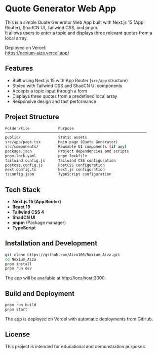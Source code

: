 # Quote Generator Web App

This is a simple Quote Generator Web App built with Next.js 15 (App Router), ShadCN UI, Tailwind CSS, and pnpm.  
It allows users to enter a topic and displays three relevant quotes from a local array.

Deployed on Vercel:  
https://nexium-aiza.vercel.app/

## Features
- Built using Next.js 15 with App Router (`src/app` structure)
- Styled with Tailwind CSS and ShadCN UI components
- Accepts a topic input through a form
- Displays three quotes from a predefined local array
- Responsive design and fast performance

## Project Structure

```bash
Folder/File             Purpose
────────────────────────────────────────────────────────────────
public/                 Static assets
src/app/page.tsx        Main page (Quote Generator)
src/components/         Reusable UI components (if any)
package.json            Project dependencies and scripts
pnpm-lock.yaml          pnpm lockfile
tailwind.config.js      Tailwind CSS configuration
postcss.config.js       PostCSS configuration
next.config.ts          Next.js configuration
tsconfig.json           TypeScript configuration
```

## Tech Stack
- **Next.js 15 (App Router)**
- **React 19**
- **Tailwind CSS 4**
- **ShadCN UI**
- **pnpm** (Package manager)
- **TypeScript**

## Installation and Development

```bash
git clone https://github.com/Aiza166/Nexium_Aiza.git
cd Nexium_Aiza
pnpm install
pnpm run dev
```

The app will be available at http://localhost:3000.

## Build and Deployment

```bash
pnpm run build
pnpm start
```


The app is deployed on Vercel with automatic deployments from GitHub.

## License
This project is intended for educational and demonstration purposes.
